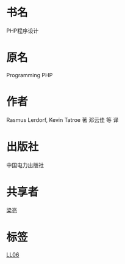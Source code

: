 # 书名 #
PHP程序设计

# 原名 #
Programming PHP

# 作者 #
Rasmus Lerdorf, Kevin Tatroe 著
邓云佳 等 译

# 出版社 #
中国电力出版社

# 共享者 #
[梁亮](LL.md)

# 标签 #
[LL06](LL06.md)